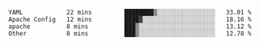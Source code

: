 
<!--START_SECTION:waka-->

```text
YAML            22 mins         ████████▒░░░░░░░░░░░░░░░░   33.01 %
Apache Config   12 mins         ████▓░░░░░░░░░░░░░░░░░░░░   18.16 %
apache          8 mins          ███▒░░░░░░░░░░░░░░░░░░░░░   13.12 %
Other           8 mins          ███▒░░░░░░░░░░░░░░░░░░░░░   12.78 %
```

<!--END_SECTION:waka-->

<!--unk0e-ctrlmd-blitzh-->
